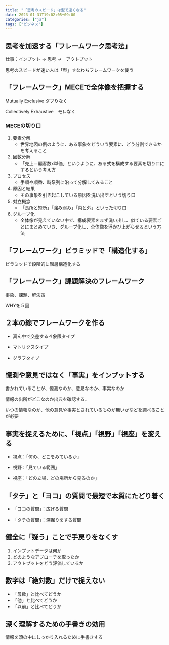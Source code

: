 ```yaml
---
title: "「思考のスピード」は型で速くなる"
date: 2023-01-31T19:02:05+09:00
categories: ["ja"]
tags: ["ビジネス"]
---
```

## 思考を加速する「フレームワーク思考法」

仕事：インプット -> 思考 ->　アウトプット

思考のスピードが速い人は「型」すなわちフレームワークを使う

## 「フレームワーク」MECEで全体像を把握する

Mutually Exclusive ダブりなく

Collectively Exhaustive　モレなく

### MECEの切り口

1. 要素分解
    - 世界地図の例のように、ある事象をどういう要素に、どう分割できるかを考えること
2. 因数分解
    - 「売上＝顧客数x単価」というように、ある式を構成する要素を切り口にするという考え方
3. プロセス
    - 手順や順番、時系列に沿って分解してみること
4. 原因と結果
    - その事象を引き起こしている原因を洗い出すという切り口
5. 対立概念
    - 「長所と短所」「強み弱み」「内と外」といった切り口
6. グループ化
    - 全体像が見えていない中で、構成要素をまず洗い出し、似ている要素ごとにまとめていき、グループ化し、全体像を浮かび上がらせるという方法

## 「フレームワーク」ピラミッドで「構造化する」

ピラミッドで段階的に階層構造化する

## 「フレームワーク」課題解決のフレームワーク

事象、課題、解決策

WHYを５回

## ２本の線でフレームワークを作る

- 真ん中で交差する４象限タイプ

- マトリクスタイプ

- グラフタイプ

## 憶測や意見ではなく「事実」をインプットする

書かれていることが、憶測なのか、意見なのか、事実なのか

情報の出所がどこなのか出典を確認する、

いつの情報なのか、他の意見や事実とされているものが無いかなどを調べることが必要

## 事実を捉えるために、「視点」「視野」「視座」を変える

- 視点：「何の、どこをみているか」

- 視野：「見ている範囲」

- 視座：「どの立場、どの場所から見るのか」

## 「タテ」と「ヨコ」の質問で最短で本質にたどり着く

- 「ヨコの質問」：広げる質問

- 「タテの質問」：深掘りをする質問

## 健全に「疑う」ことで手戻りをなくす

1. インプットデータは何か
2. どのようなアプローチを取ったか
3. アウトプットをどう評価しているか

## 数字は「絶対数」だけで捉えない

- 「母数」と比べてどうか
- 「他」と比べてどうか
- 「以前」と比べてどうか

## 深く理解するための手書きの効用

情報を頭の中にしっかり入れるために手書きする
